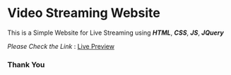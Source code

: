 # Video Streaming Website
This is a Simple Website for Live Streaming using _**HTML**_, _**CSS**_, _**JS**_, _**JQuery**_
<br>
<div>
  
_Please Check the Link_ : [Live Preview](https://tonmoyrana.github.io/Video-Streaming-Website)
</div>

### Thank You
